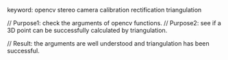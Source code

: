 keyword: opencv stereo camera calibration rectification triangulation

// Purpose1: check the arguments of opencv functions.
// Purpose2: see if a 3D point can be successfully calculated by triangulation.

// Result: the arguments are well understood and triangulation has been successful. 
